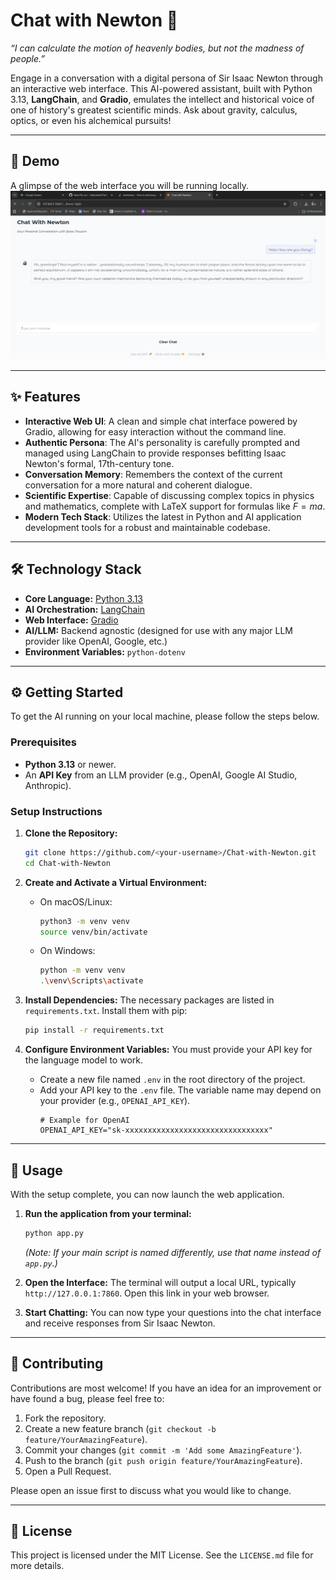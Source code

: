 
# Chat with Newton 🍎
[](https://www.python.org/downloads/release/python-3130/)
[](https://www.langchain.com/)
[](https://www.gradio.app/)
[](https://opensource.org/licenses/MIT)

*“I can calculate the motion of heavenly bodies, but not the madness of people.”*

Engage in a conversation with a digital persona of Sir Isaac Newton through an interactive web interface. This AI-powered assistant, built with Python 3.13, **LangChain**, and **Gradio**, emulates the intellect and historical voice of one of history's greatest scientific minds. Ask about gravity, calculus, optics, or even his alchemical pursuits\!

-----

## 📸 Demo

A glimpse of the web interface you will be running locally.
![myimage](ChatwithNewton.png?raw=true)

-----

## ✨ Features

  * **Interactive Web UI**: A clean and simple chat interface powered by Gradio, allowing for easy interaction without the command line.
  * **Authentic Persona**: The AI's personality is carefully prompted and managed using LangChain to provide responses befitting Isaac Newton's formal, 17th-century tone.
  * **Conversation Memory**: Remembers the context of the current conversation for a more natural and coherent dialogue.
  * **Scientific Expertise**: Capable of discussing complex topics in physics and mathematics, complete with LaTeX support for formulas like $F=ma$.
  * **Modern Tech Stack**: Utilizes the latest in Python and AI application development tools for a robust and maintainable codebase.

-----

## 🛠️ Technology Stack

  * **Core Language:** [Python 3.13](https://www.python.org/)
  * **AI Orchestration:** [LangChain](https://www.langchain.com/)
  * **Web Interface:** [Gradio](https://www.gradio.app/)
  * **AI/LLM:** Backend agnostic (designed for use with any major LLM provider like OpenAI, Google, etc.)
  * **Environment Variables:** `python-dotenv`

-----

## ⚙️ Getting Started

To get the AI running on your local machine, please follow the steps below.

### Prerequisites

  * **Python 3.13** or newer.
  * An **API Key** from an LLM provider (e.g., OpenAI, Google AI Studio, Anthropic).

### Setup Instructions

1.  **Clone the Repository:**

    ```bash
    git clone https://github.com/<your-username>/Chat-with-Newton.git
    cd Chat-with-Newton
    ```

2.  **Create and Activate a Virtual Environment:**

      * On macOS/Linux:
        ```bash
        python3 -m venv venv
        source venv/bin/activate
        ```
      * On Windows:
        ```bash
        python -m venv venv
        .\venv\Scripts\activate
        ```

3.  **Install Dependencies:**
    The necessary packages are listed in `requirements.txt`. Install them with pip:

    ```bash
    pip install -r requirements.txt
    ```

4.  **Configure Environment Variables:**
    You must provide your API key for the language model to work.

      * Create a new file named `.env` in the root directory of the project.
      * Add your API key to the `.env` file. The variable name may depend on your provider (e.g., `OPENAI_API_KEY`).
        ```
        # Example for OpenAI
        OPENAI_API_KEY="sk-xxxxxxxxxxxxxxxxxxxxxxxxxxxxxxxx"
        ```

-----

## 🚀 Usage

With the setup complete, you can now launch the web application.

1.  **Run the application from your terminal:**

    ```bash
    python app.py
    ```

    *(Note: If your main script is named differently, use that name instead of `app.py`.)*

2.  **Open the Interface:**
    The terminal will output a local URL, typically `http://127.0.0.1:7860`. Open this link in your web browser.

3.  **Start Chatting:**
    You can now type your questions into the chat interface and receive responses from Sir Isaac Newton.

-----

## 🤝 Contributing

Contributions are most welcome\! If you have an idea for an improvement or have found a bug, please feel free to:

1.  Fork the repository.
2.  Create a new feature branch (`git checkout -b feature/YourAmazingFeature`).
3.  Commit your changes (`git commit -m 'Add some AmazingFeature'`).
4.  Push to the branch (`git push origin feature/YourAmazingFeature`).
5.  Open a Pull Request.

Please open an issue first to discuss what you would like to change.

-----

## 📜 License

This project is licensed under the MIT License. See the `LICENSE.md` file for more details.
